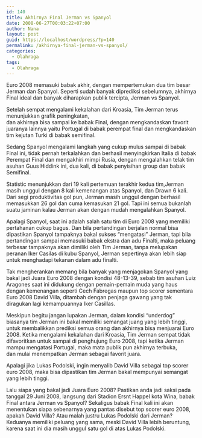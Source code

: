 ```yaml
---
id: 140
title: Akhirnya Final Jerman vs Spanyol
date: 2008-06-27T00:03:22+07:00
author: Nana
layout: post
guid: https://localhost/wordpress/?p=140
permalink: /akhirnya-final-jerman-vs-spanyol/
categories:
  - Olahraga
tags:
  - Olahraga
---
```

Euro 2008 memasuki babak akhir, dengan mempertemukan dua tim besar Jerman dan Spanyol. Seperti sudah banyak diprediksi sebelumnya, akhirnya Final ideal dan banyak diharapkan publik tercipta, Jerman vs Spanyol.

Setelah sempat mengalami kekalahan dari Kroasia, Tim Jerman terus menunjukkan grafik peningkatan,  
dan akhirnya bisa sampai ke babak Final, dengan mengkandaskan favorit juaranya lainnya yaitu Portugal di babak perempat final dan mengkandaskan tim kejutan Turki di babak semifinal.

Sedang Spanyol mengalami langkah yang cukup mulus sampai di babak Final ini, tidak pernah terkalahkan dan berhasil menyingkirkan Italia di babak Perempat Final dan mengakhiri mimpi Rusia, dengan mengalahkan telak tim asuhan Guus Hiddink ini, dua kali, di babak penyisihan group dan babak Semifinal.

Statistic menunjukkan dari 19 kali pertemuan terakhir kedua tim,Jerman masih unggul dengan 8 kali kemenangan atas Spanyol, dan Drawn 6 kali. Dari segi produktivitas gol pun, Jerman masih unggul dengan berhasil memasukkan 26 gol dan cuma kemasukan 21 gol. Tapi ini semua bukanlah suatu jaminan kalau Jerman akan dengan mudah mengalahkan Spanyol.

Apalagi Spanyol, saat ini adalah salah satu tim di Euro 2008 yang memiliki pertahanan cukup bagus. Dan bila pertandingan berjalan normal bisa dipastikan Spanyol tampaknya bakal sukses “mengatasi” Jerman, tapi bila pertandingan sampai memasuki babak ekstra dan adu Finalti, maka peluang terbesar tampaknya akan dimiliki oleh Tim Jerman, tanpa melupakan peranan Iker Casilas di kubu Spanyol, Jerman sepertinya akan lebih siap untuk menghadapi tekanan dalam adu finalti.

Tak mengherankan memang bila banyak yang menjagokan Spanyol yang bakal jadi Juara Euro 2008 dengan kondisi 48-13-39, sebab tim asuhan Luiz Aragones saat ini didukung dengan pemain-pemain muda yang haus dengan kemenangan seperti Cech Fabregas maupun top scorer sementara Euro 2008 David Villa, ditambah dengan penjaga gawang yang tak diragukan lagi kemampuannya Iker Casillas.

Meskipun begitu jangan lupakan Jerman, dalam kondisi “underdog” biasanya tim Jerman ini bakal memiliki semangat juang yang lebih tinggi, untuk membalikkan prediksi semua orang dan akhirnya bisa menjuarai Euro 2008. Ketika mengalami kekalahan dari Kroasia, Tim Jerman sempat tidak difavoritkan untuk sampai di penghujung Euro 2008, tapi ketika Jerman mampu mengatasi Portugal, maka mata publik pun akhirnya terbuka,  
dan mulai menempatkan Jerman sebagai favorit juara.

Apalagi jika Lukas Podolski, ingin menyalib David Villa sebagai top scorer euro 2008, maka bisa dipastikan tim Jerman bakal mempunyai semangat yang lebih tinggi.

Lalu siapa yang bakal jadi Juara Euro 2008? Pastikan anda jadi saksi pada tanggal 29 Juni 2008, langsung dari Stadion Ersnt Happel kota Wina, babak Final antara Jerman vs Spanyol? Sekaligus babak Final kali ini akan menentukan siapa sebenarnya yang pantas disebut top scorer euro 2008, apakah David Villa? Atau malah justru Lukas Podolski dari Jerman? Keduanya memiliki peluang yang sama, meski David Villa lebih beruntung,  
karena saat ini dia masih unggul satu gol di atas Lukas Podolski.
